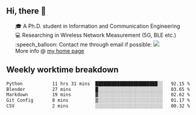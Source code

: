 <h2 > Hi, there 👋 </h3>

<div >
 <ul>
 🎓 A Ph.D. student in Information and Communication Engineering <br>
 💻 Researching in Wireless Network Measurement (5G, BLE etc.)<br>
 :speech_balloon: Contact me through email if possible: <a href="mailto:ethanjia@sjtu.edu.cn"><img src="https://img.shields.io/badge/-ethanjia@sjtu.edu.cn-c14438?style=plastic&logo=Gmail&logoColor=white&link=mailto:mailto:ethanjia@sjtu.edu.cn"></a> <br>
  More info @ <a href="https://haifengjia.github.io">my home page</a>
 </ul>
</div>

<h2 >
Weekly worktime breakdown
</h1>


<!--START_SECTION:waka-->

```txt
Python           11 hrs 31 mins  ███████████████████████░░   92.15 %
Blender          27 mins         █░░░░░░░░░░░░░░░░░░░░░░░░   03.65 %
Markdown         19 mins         ▓░░░░░░░░░░░░░░░░░░░░░░░░   02.62 %
Git Config       8 mins          ▒░░░░░░░░░░░░░░░░░░░░░░░░   01.17 %
CSV              2 mins          ░░░░░░░░░░░░░░░░░░░░░░░░░   00.32 %
```

<!--END_SECTION:waka-->


